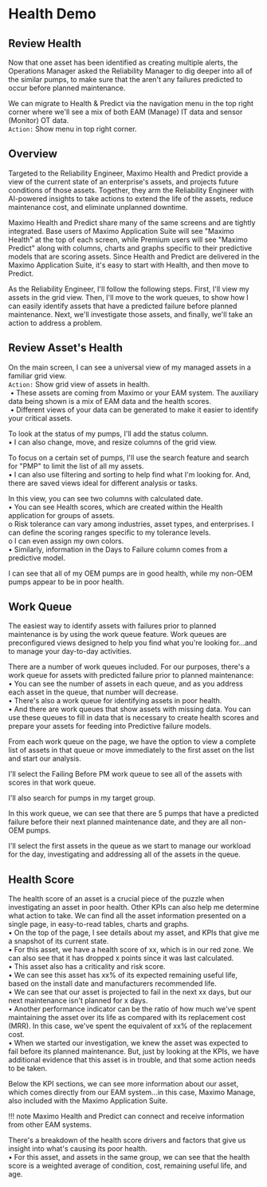 # Health Demo

## Review Health


Now that one asset has been identified as creating multiple alerts, the Operations Manager asked the Reliability Manager to dig deeper into all of the similar pumps, to make sure that the aren't any failures predicted to occur before planned maintenance.

We can migrate to Health & Predict via the navigation menu in the top right corner where we'll see a mix of both EAM (Manage) IT data and sensor (Monitor) OT data.<br> 
`Action:` Show menu in top right corner.

## Overview
Targeted to the Reliability Engineer, Maximo Health and Predict provide a view of the current state of an enterprise's assets, and projects future conditions of those assets.  Together, they arm the Reliability Engineer with AI-powered insights to take actions to extend the life of the assets, reduce maintenance cost, and eliminate unplanned downtime.

Maximo Health and Predict share many of the same screens and are tightly integrated.  Base users of Maximo Application Suite will see "Maximo Health" at the top of each screen, while Premium users will see "Maximo Predict" along with columns, charts and graphs specific to their predictive models that are scoring assets.  Since Health and Predict are delivered in the Maximo Application Suite, it's easy to start with Health, and then move to Predict.

As the Reliability Engineer, I'll follow the following steps.  First, I'll view my assets in the grid view.  Then, I'll move to the work queues, to show how I can easily identify assets that have a predicted failure before planned maintenance.  Next, we'll investigate those assets, and finally, we'll take an action to address a problem.

## Review Asset's Health
On the main screen, I can see a universal view of my managed assets in a familiar grid view.<br>
`Action:` Show grid view of assets in health. <br>
 • These assets are coming from Maximo or your EAM system.  The auxiliary data being shown is a mix of EAM data and the health scores.<br>
 • Different views of your data can be generated to make it easier to identify your critical assets.<br>

To look at the status of my pumps, I'll add the status column.<br>
 • I can also change, move, and resize columns of the grid view.

To focus on a certain set of pumps, I'll use the search feature and search for "PMP" to limit the list of all my assets.<br>
 • I can also use filtering and sorting to help find what I'm looking for.  And, there are saved views ideal for different analysis or tasks.<br>

In this view, you can see two columns with calculated date.<br>
 • You can see Health scores, which are created within the Health application for groups of assets.<br>
    o Risk tolerance can vary among industries, asset types, and enterprises.  I can define the scoring ranges specific to my tolerance levels.<br>
    o I can even assign my own colors.<br>
 • Similarly, information in the Days to Failure column comes from a predictive model.

I can see that all of my OEM pumps are in good health, while my non-OEM pumps appear to be in poor health.

## Work Queue
The easiest way to identify assets with failures prior to planned maintenance is by using the work queue feature.  Work queues are preconfigured views designed to help you find what you're looking for...and to manage your day-to-day activities.

There are a number of work queues included.  For our purposes, there's a work queue for assets with predicted failure prior to planned maintenance:<br>
 • You can see the number of assets in each queue, and as you address each asset in the queue, that number will decrease.<br>
 • There's also a work queue for identifying assets in poor health.<br>
 • And there are work queues that show assets with missing data.  You can use these queues to fill in data that is necessary to create health scores and prepare your assets for feeding into Predictive failure models.

From each work queue on the page, we have the option to view a complete list of assets in that queue or move immediately to the first asset on the list and start our analysis.

I'll select the Failing Before PM work queue to see all of the assets with scores in that work queue.

I'll also search for pumps in my target group.

In this work queue, we can see that there are 5 pumps that have a predicted failure before their next planned maintenance date, and they are all non-OEM pumps.

I'll select the first assets in the queue as we start to manage our workload for the day, investigating and addressing all of the assets in the queue.

## Health Score
The health score of an asset is a crucial piece of the puzzle when investigating an asset in poor health.   Other KPIs can also help me determine what action to take.  We can find all the asset information presented on a single page, in easy-to-read tables, charts and graphs.<br>
 • On the top of the page, I see details about my asset, and KPIs that give me a snapshot of its current state.<br>
 • For this asset, we have a health score of xx, which is in our red zone.  We can also see that it has dropped x points since it was last calculated.<br>
 • This asset also has a criticality and risk score.<br>
 • We can see this asset has xx% of its expected remaining useful life, based on the install date and manufacturers recommended life.<br>
 • We can see that our asset is projected to fail in the next xx days, but our next maintenance isn't planned for x days.<br>
 • Another performance indicator can be the ratio of how much we've spent maintaining the asset over its life as compared with its replacement cost (MRR). In this case, we've spent the equivalent of xx% of the replacement cost.<br> 
 • When we started our investigation, we knew the asset was expected to fail before its planned maintenance.  But, just by looking at the KPIs, we have additional evidence that this asset is in trouble, and that some action needs to be taken.

Below the KPI sections, we can see more information about our asset, which comes directly from our EAM system...in this case, Maximo Manage, also included with the Maximo Application Suite.

!!! note 
    Maximo Health and Predict can connect and receive information from other EAM systems.

There's a breakdown of the health score drivers and factors that give us insight into what's causing its poor health.<br>
•	For this asset, and assets in the same group, we can see that the health score is a weighted average of condition, cost, remaining useful life, and age.













